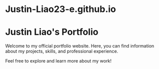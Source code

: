 # Justin-Liao23-e.github.io
# Justin Liao's Portfolio

Welcome to my official portfolio website. Here, you can find information about my projects, skills, and professional experience.

Feel free to explore and learn more about my work!